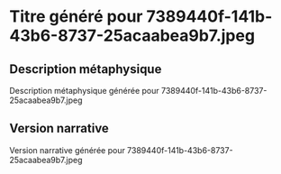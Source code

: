 # Titre généré pour 7389440f-141b-43b6-8737-25acaabea9b7.jpeg

## Description métaphysique
Description métaphysique générée pour 7389440f-141b-43b6-8737-25acaabea9b7.jpeg

## Version narrative
Version narrative générée pour 7389440f-141b-43b6-8737-25acaabea9b7.jpeg
